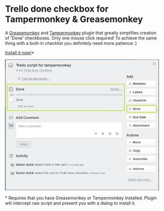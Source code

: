 # Trello done checkbox for Tampermonkey &amp; Greasemonkey
A [Greasemonkey](https://addons.mozilla.org/en-US/firefox/addon/greasemonkey/) and [Tampermonkey](https://tampermonkey.net/) plugin that greatly simplifies creation of 'Done' checkboxes. Only one mouse click required! To achieve the same thing with a built-in checklist you definitely need more patience :)

[Install it now!](http://bit.ly/2aH380F)*

![Trello done checkbox](https://github.com/JafarSadik/trello-done-checkbox/raw/master/trello-done-checkbox.jpg)

\* Requires that you have Greasemonkey or Tampermonkey installed. Plugin will intercept raw script and present you with a dialog to install it.